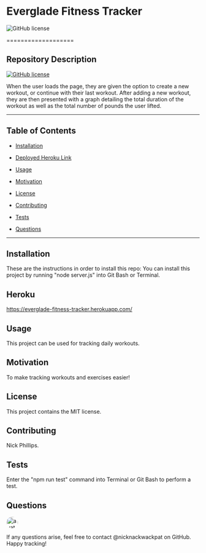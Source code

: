 # Everglade Fitness Tracker

![GitHub license](https://www.nypl.org/sites/default/files/Readme_social.gif)

  ===================

## Repository Description

  [![GitHub license](https://img.shields.io/badge/mongoose-up%20to%20date-brightgreen)](https://github.com/users/nicknackwackpat/FitnessTracker)

  When the user loads the page, they are given the option to create a new workout, or continue with their last workout. After adding a new workout, they are then presented with a graph detailing the total duration of the workout as well as the total number of pounds the user lifted.

  ---------------------

## Table of Contents

  * [Installation](#Installation)

  * [Deployed Heroku Link](#Heroku)

  * [Usage](#Usage)

  * [Motivation](#Motivation)

  * [License](#License)

  * [Contributing](#Contributing)

  * [Tests](#Tests)

  * [Questions](#Questions)

---------------------

## Installation

  These are the instructions in order to install this repo: You can install this project by running "node server.js" into Git Bash or Terminal.

## Heroku

https://everglade-fitness-tracker.herokuapp.com/

## Usage
  
  This project can be used for tracking daily workouts.

## Motivation

  To make tracking workouts and exercises easier!

## License

  This project contains the MIT license.

## Contributing

  Nick Phillips.

## Tests

  Enter the "npm run test" command into Terminal or Git Bash to perform a test.

## Questions

  <img src="https://avatars2.githubusercontent.com/u/60018387?v=4" alt="avatar" style="border-radius: 16px" width="30" />

  If any questions arise, feel free to contact @nicknackwackpat on GitHub. Happy tracking!
  
